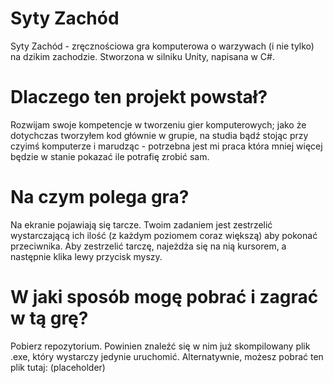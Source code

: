 # Syty Zachód
Syty Zachód - zręcznościowa gra komputerowa o warzywach (i nie tylko) na dzikim zachodzie. Stworzona w silniku Unity, napisana w C#.

# Dlaczego ten projekt powstał?
Rozwijam swoje kompetencje w tworzeniu gier komputerowych; jako że dotychczas tworzyłem kod głównie w grupie, na studia bądź stojąc przy czyimś komputerze i marudząc - potrzebna jest mi praca która mniej więcej będzie w stanie pokazać ile potrafię zrobić sam.

# Na czym polega gra?
Na ekranie pojawiają się tarcze. Twoim zadaniem jest zestrzelić wystarczającą ich ilość (z każdym poziomem coraz większą) aby pokonać przeciwnika. Aby zestrzelić tarczę, najeżdża się na nią kursorem, a następnie klika lewy przycisk myszy. 

# W jaki sposób mogę pobrać i zagrać w tą grę?
Pobierz repozytorium. Powinien znaleźć się w nim już skompilowany plik .exe, który wystarczy jedynie uruchomić. Alternatywnie, możesz pobrać ten plik tutaj: (placeholder)
